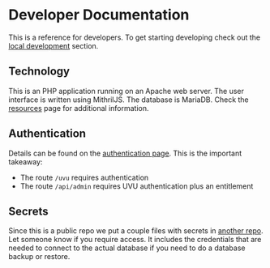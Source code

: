 # Developer Documentation

This is a reference for developers. To get starting developing check out the [local development](local_development.md) section.

## Technology

This is an PHP application running on an Apache web server. The user interface is written using MithrilJS. The database is MariaDB. Check the [resources](resources.md) page for additional information.

## Authentication

Details can be found on the [authentication page](authentication.md). This is the important takeaway:
* The route `/uvu` requires authentication
* The route `/api/admin` requires UVU authentication plus an entitlement


## Secrets

Since this is a public repo we put a couple files with secrets in [another repo](https://github.com/mvndaai/crfs-secrets/). Let someone know if you require access. It includes the credentials that are needed to connect to the actual database if you need to do a database backup or restore.
